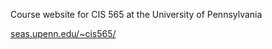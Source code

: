 Course website for CIS 565 at the University of Pennsylvania

[seas.upenn.edu/~cis565/](seas.upenn.edu/~cis565/)
